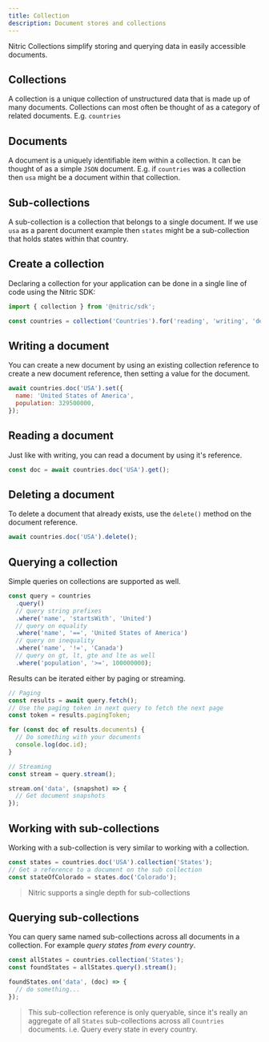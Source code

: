 ```yaml
---
title: Collection
description: Document stores and collections
---
```


Nitric Collections simplify storing and querying data in easily accessible documents.

## Collections

A collection is a unique collection of unstructured data that is made up of many documents. Collections can most often be thought of as a category of related documents. E.g. `countries`

## Documents

A document is a uniquely identifiable item within a collection. It can be thought of as a simple `JSON` document. E.g. if `countries` was a collection then `usa` might be a document within that collection.

## Sub-collections

A sub-collection is a collection that belongs to a single document. If we use `usa` as a parent document example then `states` might be a sub-collection that holds states within that country.

## Create a collection

Declaring a collection for your application can be done in a single line of code using the Nitric SDK:

```javascript
import { collection } from '@nitric/sdk';

const countries = collection('Countries').for('reading', 'writing', 'deleting');
```

## Writing a document

You can create a new document by using an existing collection reference to create a new document reference, then setting a value for the document.

```javascript
await countries.doc('USA').set({
  name: 'United States of America',
  population: 329500000,
});
```

## Reading a document

Just like with writing, you can read a document by using it's reference.

```javascript
const doc = await countries.doc('USA').get();
```

## Deleting a document

To delete a document that already exists, use the `delete()` method on the document reference.

```javascript
await countries.doc('USA').delete();
```

## Querying a collection

Simple queries on collections are supported as well.

```javascript
const query = countries
  .query()
  // query string prefixes
  .where('name', 'startsWith', 'United')
  // query on equality
  .where('name', '==', 'United States of America')
  // query on inequality
  .where('name', '!=', 'Canada')
  // query on gt, lt, gte and lte as well
  .where('population', '>=', 100000000);
```

Results can be iterated either by paging or streaming.

```javascript
// Paging
const results = await query.fetch();
// Use the paging token in next query to fetch the next page
const token = results.pagingToken;

for (const doc of results.documents) {
  // Do something with your documents
  console.log(doc.id);
}

// Streaming
const stream = query.stream();

stream.on('data', (snapshot) => {
  // Get document snapshots
});
```

## Working with sub-collections

Working with a sub-collection is very similar to working with a collection.

```javascript
const states = countries.doc('USA').collection('States');
// Get a reference to a document on the sub collection
const stateOfColorado = states.doc('Colorado');
```

> Nitric supports a single depth for sub-collections

## Querying sub-collections

You can query same named sub-collections across all documents in a collection. For example _query states from every country_.

```javascript
const allStates = countries.collection('States');
const foundStates = allStates.query().stream();

foundStates.on('data', (doc) => {
  // do something...
});
```

> This sub-collection reference is only queryable, since it's really an aggregate of all `States` sub-collections across all `Countries` documents. i.e. Query every state in every country.

